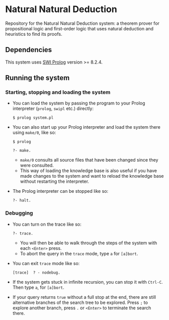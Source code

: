 # Natural Natural Deduction
Repository for the Natural Natural Deduction system: a theorem prover for propositional logic and first-order logic that uses natural deduction and heuristics to find its proofs.

## Dependencies
This system uses [SWI Prolog](https://www.swi-prolog.org/download/stable) version >= 8.2.4.

## Running the system
### Starting, stopping and loading the system
* You can load the system by passing the program to your Prolog interpreter (`prolog`, `swipl` etc.) directly:

      $ prolog system.pl

* You can also start up your Prolog interpreter and load the system there using `make/0`, like so:

      $ prolog

      ?- make.

    * `make/0` consults all source files that have been changed since they were consulted.
    * This way of loading the knowledge base is also useful if you have made changes to the system and want to reload the knowledge base without restarting the interpreter.

* The Prolog interpreter can be stopped like so:

      ?- halt.

### Debugging

* You can turn on the trace like so:

      ?- trace.

    * You will then be able to walk through the steps of the system with each `<Enter>` press.
    * To abort the query in the `trace` mode, type `a` for `[a]bort`.

* You can exit `trace` mode like so:

      [trace]  ? - nodebug.

* If the system gets stuck in infinite recursion, you can stop it with `Ctrl-C`. Then type `a`, for `[a]bort`.

* If your query returns `true` without a full stop at the end, there are still alternative branches of the search tree to be explored. Press `;` to explore another branch, press `.` or `<Enter>` to terminate the search there.
